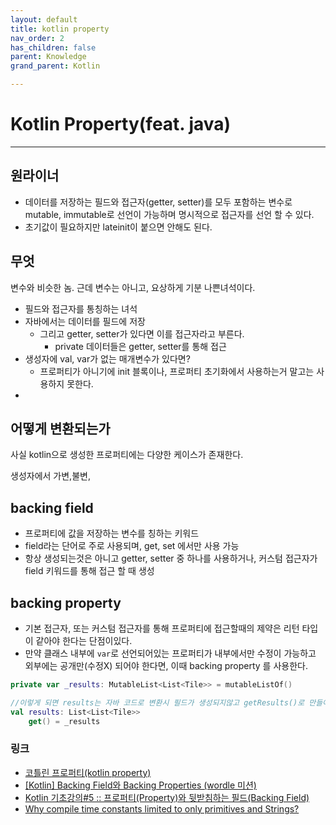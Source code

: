 ```yaml
---
layout: default
title: kotlin property
nav_order: 2
has_children: false
parent: Knowledge
grand_parent: Kotlin

---
```


# Kotlin Property(feat. java)

---

## 원라이너

- 데이터를 저장하는 필드와 접근자(getter, setter)를 모두 포함하는 변수로 mutable, immutable로 선언이 가능하며 명시적으로 접근자를 선언 할 수 있다.
- 초기값이 필요하지만 lateinit이 붙으면 안해도 된다.

## 무엇

변수와 비슷한 놈. 근데 변수는 아니고, 요상하게 기분 나쁜녀석이다.

- 필드와 접근자를 통칭하는 녀석
- 자바에서는 데이터를 필드에 저장
    - 그리고 getter, setter가 있다면 이를 접근자라고 부른다.
        - private 데이터들은 getter, setter를 통해 접근
- 생성자에 val, var가 없는 매개변수가 있다면?
    - 프로퍼티가 아니기에 init 블록이나, 프로퍼티 초기화에서 사용하는거 말고는 사용하지 못한다.
-

## 어떻게 변환되는가

사실 kotlin으로 생성한 프로퍼티에는 다양한 케이스가 존재한다.

생성자에서 가변,불변,

## backing field

- 프로퍼티에 값을 저장하는 변수를 칭하는 키워드
- field라는 단어로 주로 사용되며, get, set 에서만 사용 가능
- 항상 생성되는것은 아니고 getter, setter 중 하나를 사용하거나, 커스텀 접근자가 field 키워드를 통해 접근 할 때 생성

## backing property

- 기본 접근자, 또는 커스텀 접근자를 통해 프로퍼티에 접근할때의 제약은 리턴 타입이 같아야 한다는 단점이있다.
- 만약 클래스 내부에 `var`로 선언되어있는 프로퍼티가 내부에서만 수정이 가능하고 외부에는 공개만(수정X) 되어야 한다면, 이때
  backing property 를 사용한다.

```kotlin
private var _results: MutableList<List<Tile>> = mutableListOf()

//이렇게 되면 results는 자바 코드로 변환시 필드가 생성되지않고 getResults()로 만들어진다. 
val results: List<List<Tile>>
    get() = _results
```

### 링크

- [코틀린 프로퍼티(kotlin property)](https://wooooooak.github.io/kotlin/2019/05/24/property/)
- [[Kotlin] Backing Field와 Backing Properties (wordle 미션)](https://colour-my-memories-blue.tistory.com/6)
- [Kotlin 기초강의#5 :: 프로퍼티(Property)와 뒷받침하는 필드(Backing Field)](https://manorgass.tistory.com/80)
- [Why compile time constants limited to only primitives and Strings?](https://stackoverflow.com/questions/34429097/why-compile-time-constants-limited-to-only-primitives-and-strings)